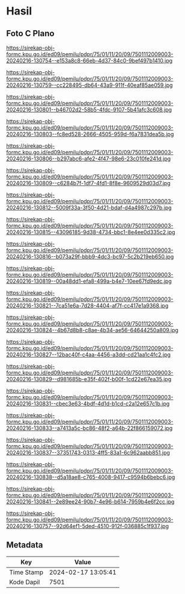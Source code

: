 # Hasil

## Foto C Plano

https://sirekap-obj-formc.kpu.go.id/ed09/pemilu/pdpr/75/01/11/20/09/7501112009003-20240216-130754--e153a8c8-66eb-4d37-84c0-9bef497b1410.jpg

https://sirekap-obj-formc.kpu.go.id/ed09/pemilu/pdpr/75/01/11/20/09/7501112009003-20240216-130759--cc228495-db64-43a9-911f-40eaf85ae059.jpg

https://sirekap-obj-formc.kpu.go.id/ed09/pemilu/pdpr/75/01/11/20/09/7501112009003-20240216-130801--b46702d2-58b5-4fdc-9107-5b41afc3c608.jpg

https://sirekap-obj-formc.kpu.go.id/ed09/pemilu/pdpr/75/01/11/20/09/7501112009003-20240216-130803--fc8ed528-2666-4505-959d-f6a7831dea5b.jpg

https://sirekap-obj-formc.kpu.go.id/ed09/pemilu/pdpr/75/01/11/20/09/7501112009003-20240216-130806--b297abc6-afe2-4f47-98e6-23c010fe241d.jpg

https://sirekap-obj-formc.kpu.go.id/ed09/pemilu/pdpr/75/01/11/20/09/7501112009003-20240216-130809--c6284b7f-1df7-4fd1-8f8e-9609529d03d7.jpg

https://sirekap-obj-formc.kpu.go.id/ed09/pemilu/pdpr/75/01/11/20/09/7501112009003-20240216-130812--5009f33a-3f50-4d21-bdaf-d4a4987c297b.jpg

https://sirekap-obj-formc.kpu.go.id/ed09/pemilu/pdpr/75/01/11/20/09/7501112009003-20240216-130815--43096185-9d38-4734-bbc1-8e4ee0d335c2.jpg

https://sirekap-obj-formc.kpu.go.id/ed09/pemilu/pdpr/75/01/11/20/09/7501112009003-20240216-130816--b073a29f-bbb9-4dc3-bc97-5c2b219eb650.jpg

https://sirekap-obj-formc.kpu.go.id/ed09/pemilu/pdpr/75/01/11/20/09/7501112009003-20240216-130819--00a48dd1-efa8-499a-b4e7-10ee67fd9edc.jpg

https://sirekap-obj-formc.kpu.go.id/ed09/pemilu/pdpr/75/01/11/20/09/7501112009003-20240216-130821--7ca51e6a-7d28-4404-af7f-cc417e1a9368.jpg

https://sirekap-obj-formc.kpu.go.id/ed09/pemilu/pdpr/75/01/11/20/09/7501112009003-20240216-130824--4b67d8b8-c8ae-4b34-ae56-64644250a809.jpg

https://sirekap-obj-formc.kpu.go.id/ed09/pemilu/pdpr/75/01/11/20/09/7501112009003-20240216-130827--12bac40f-c4aa-4456-a3dd-cd21aa1c4fc2.jpg

https://sirekap-obj-formc.kpu.go.id/ed09/pemilu/pdpr/75/01/11/20/09/7501112009003-20240216-130829--d981685b-e35f-402f-b00f-1cd22e67ea35.jpg

https://sirekap-obj-formc.kpu.go.id/ed09/pemilu/pdpr/75/01/11/20/09/7501112009003-20240216-130831--cbec3e63-4bdf-4d1d-b1cd-c2a12e657c1b.jpg

https://sirekap-obj-formc.kpu.go.id/ed09/pemilu/pdpr/75/01/11/20/09/7501112009003-20240216-130833--a7413a5c-bc86-48f2-a64b-22f866159072.jpg

https://sirekap-obj-formc.kpu.go.id/ed09/pemilu/pdpr/75/01/11/20/09/7501112009003-20240216-130837--37351743-0313-4ff5-83a1-6c962aabb851.jpg

https://sirekap-obj-formc.kpu.go.id/ed09/pemilu/pdpr/75/01/11/20/09/7501112009003-20240216-130838--d5a18ae8-c765-4008-9417-c9594b6bebc6.jpg

https://sirekap-obj-formc.kpu.go.id/ed09/pemilu/pdpr/75/01/11/20/09/7501112009003-20240216-130841--2e89ee24-90b7-4e96-b614-7959b4e6f2cc.jpg

https://sirekap-obj-formc.kpu.go.id/ed09/pemilu/pdpr/75/01/11/20/09/7501112009003-20240216-130757--92d64ef1-5ded-4510-912f-036885c1f937.jpg


## Metadata

| Key        | Value               |
| ---------- | ------------------- |
| Time Stamp | 2024-02-17 13:05:41 |
| Kode Dapil | 7501                |



